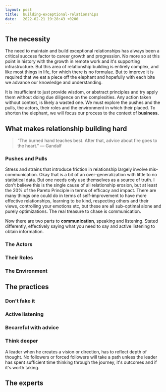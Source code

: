 ```yaml
---
layout: post
title:  building-exceptional-relationships
date:   2022-02-21 19:28:43 +0200
---
```


## The necessity

The need to maintain and build exceptional relationships has always been a critical success factor to career growth and progression. No more so at this point in history with the growth in remote work and it's supporting infrastructure. But this area of relationship building is entirely complex, and like most things in life, for which there is no formulae. But to improve it is required that we eat a piece off the elephant and hopefully with each bite we advance our knowledge and understanding. 

It is insufficient to just provide wisdom, or abstract principles and try apply them without doing due diligence on the complexities. Any action taken without context, is likely a wasted one. We must explore the pushes and the pulls, the actors, their roles and the environment in which their placed. To shorten the elephant, we will focus our process to the context of **business.**


## What makes relationship building hard

> “The burned hand teaches best. After that, advice about fire goes to the heart.” — Gandalf
   
### Pushes and Pulls
Stress and strains that introduce friction in relationship largely involve mis-communication. Okay that is a bit of an over-generalization with little to no statistical data. But one needs only use themselves as a source of truth. I don't believe this is the single cause of all relationship erosion, but at least the 20% of the Pareto Principle in terms of efficacy and impact. There are many things one could do in terms of self-improvement to have more effective relationships, learning to be kind, respecting others and their views, controlling your emotions etc, but these are all sub-optimal alone and purely optimizations. The real treasure to chase is communication.

Now there are two parts to **communication**, speaking and listening. Stated differently, effectively saying what you need to say and active listening to obtain information.





### The Actors 

### Their Roles

### The Environment 


## The practices

### Don't fake it

### Active listening

### Becareful with advice 

### Think deeper
A leader when he creates a vision or direction, has to reflect depth of thought. No followers or forced followers will take a path unless the leader has spent sufficient time thinking through the journey, it's outcomes and if it's worth taking.

## The experts
